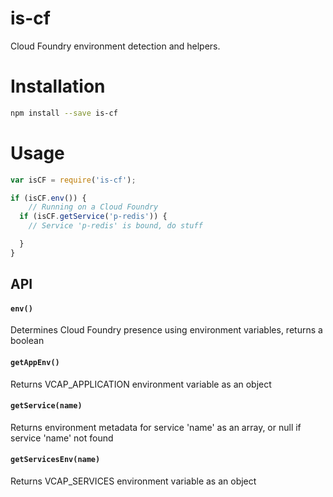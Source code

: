 is-cf
=====

Cloud Foundry environment detection and helpers.


# Installation
```bash
npm install --save is-cf
```

# Usage
```javascript
var isCF = require('is-cf');

if (isCF.env()) {
	// Running on a Cloud Foundry
  if (isCF.getService('p-redis')) {
    // Service 'p-redis' is bound, do stuff

  }
}
```

## API

#### `env()`

Determines Cloud Foundry presence using environment variables, returns a boolean

#### `getAppEnv()`

Returns VCAP_APPLICATION environment variable as an object

#### `getService(name)`

Returns environment metadata for service 'name' as an array, or null if service 'name' not found

#### `getServicesEnv(name)`

Returns VCAP_SERVICES environment variable as an object
